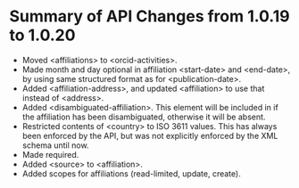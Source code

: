 # Summary of API Changes from 1.0.19 to 1.0.20

* Moved &lt;affiliations> to &lt;orcid-activities>.
* Made month and day optional in affiliation &lt;start-date> and &lt;end-date>, by using same structured format as for &lt;publication-date>.
* Added &lt;affiliation-address>, and updated &lt;affiliation> to use that instead of &lt;address>.
* Added &lt;disambiguated-affiliation>. This element will be included in <affiliation> if the affiliation has been disambiguated, otherwise it will be absent.
* Restricted contents of &lt;country> to ISO 3611 values. This has always been enforced by the API, but was not explicitly enforced by the XML schema until now.
* Made <affiliation-name> required.
* Added &lt;source> to &lt;affiliation>.
* Added scopes for affiliations (read-limited, update, create).
